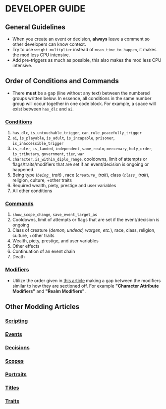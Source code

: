 # DEVELOPER GUIDE

## General Guidelines
- When you create an event or decision, **always** leave a comment so other developers can know context.
- Try to use `weight_multiplier` instead of `mean_time_to_happen`, it makes the mod less CPU intensive.
- Add pre-triggers as much as possible, this also makes the mod less CPU intensive.

## Order of Conditions and Commands
 - There **must** be a gap (line without any text) between the numbered groups written below. In essence, all conditions in the same number group will occur together in one code block. For example, a space will exist between `has_dlc` and `ai`.
### [Conditions](https://ck2.paradoxwikis.com/Conditions)
1. `has_dlc`, `is_untouchable_trigger`, `can_rule_peacefully_trigger`
2. `ai`, `is_playable`, `is_adult`, `is_incapable`, `prisoner`, `is_inaccessible_trigger`
3. `is_ruler`, `is_landed`, `independent`, `same_realm`, `mercenary`, `holy_order`, `is_tributary`, `government`, `tier`, `war`
4. `character`, `is_within_diplo_range`, cooldowns, limit of attempts or flags/traits/modifiers that are set if an event/decision is ongoing or happened.
5. Being type (_`being_` trait_) , race (_`creature_` trait_), class (_`class_` trait_), religion, culture, +other traits
6. Required wealth, piety, prestige and user variables
7. All other conditions

### [Commands](https://ck2.paradoxwikis.com/Commands)
1. `show_scope_change`, `save_event_target_as`
2. Cooldowns, limit of attempts or flags that are set if the event/decision is ongoing
3. Class of creature (_demon, undead, worgen, etc._), race, class, religion, culture, +other traits
4. Wealth, piety, prestige, and user variables
5. Other effects
6. Continuation of an event chain
7. Death

### [Modifiers](https://ck2.paradoxwikis.com/Modifiers)
 - Utilize the order given in [this article](https://ck2.paradoxwikis.com/Modifiers) making a gap between the modifiers similar to how they are sectioned off. For example **"Character Attribute Modifiers"** and **"Realm Modifiers"**.
 
 ## Other Modding Articles
### [Scripting](https://ck2.paradoxwikis.com/Scripting)
 
### [Events](https://ck2.paradoxwikis.com/Event_modding)
 
### [Decisions](https://ck2.paradoxwikis.com/Decisions_modding)
 
### [Scopes](https://ck2.paradoxwikis.com/Scopes)
 
### [Portraits](https://ck2.paradoxwikis.com/Portrait_modding)
 
### [Titles](https://ck2.paradoxwikis.com/Title_modding)
 
### [Traits](https://ck2.paradoxwikis.com/Trait_modding)
 
 
